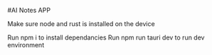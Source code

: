 #AI Notes APP

Make sure node and rust is installed on the device


Run npm i to install dependancies
Run npm run tauri dev to run dev environment